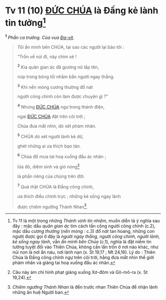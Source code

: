 # Tv 11 (10) [ĐỨC CHÚA]() là Đấng kẻ lành tin tưởng[^1-a7525e63-ec3d-4553-9487-71493c2f7f1a]
<sup><b>1</b></sup> *Phần ca trưởng. Của vua [Đa-vít]().*

> Tôi ẩn mình bên CHÚA, tại sao các người lại bảo tôi :
>
> “Trốn về núi đi, này chim sẻ !
>
> <sup><b>2</b></sup> Kìa quân gian ác đã giương nỏ lắp tên,
>
> núp trong bóng tối nhằm bắn người ngay thẳng.
>
> <sup><b>3</b></sup> Khi nền móng cương thường đổ nát
>
> người công chính còn làm được chuyện gì ?”
>
> <sup><b>4</b></sup> Nhưng [ĐỨC CHÚA]() ngự trong thánh điện,
>
> ngai [ĐỨC CHÚA]() đặt trên cõi trời ;
>
> Chúa đưa mắt nhìn, dò xét phàm nhân.
>
> <sup><b>5</b></sup> CHÚA dò xét người lành kẻ dữ,
>
> ghét những ai ưa thích bạo tàn.
>
> <sup><b>6</b></sup> Chúa đổ mưa tai hoạ xuống đầu ác nhân ;
>
> lửa đỏ, diêm sinh và gió nóng[^2-a7525e63-ec3d-4553-9487-71493c2f7f1a]
>
> là phần riêng của chúng trên đời.
>
> <sup><b>7</b></sup> Quả thật CHÚA là Đấng công chính,
>
> ưa thích điều chính trực ; những kẻ sống ngay lành
>
> được chiêm ngưỡng Thánh Nhan[^3-a7525e63-ec3d-4553-9487-71493c2f7f1a].

[^1-a7525e63-ec3d-4553-9487-71493c2f7f1a]: Tv 11 là một trong những *Thánh vịnh tín nhiệm*, muốn diễn tả ý nghĩa sau đây : mặc dầu *quân gian ác* tìm cách tấn công người công chính (c.2), mặc dầu *cương thường* (*nền móng* : c.3) *đổ nát* tan hoang, những con người được gọi ở đây là *người ngay thẳng, người công chính, người lành, kẻ sống ngay lành*, vẫn *ẩn mình bên Chúa* (c.1), nghĩa là đặt niềm tin tưởng tuyệt đối vào Thiên Chúa, không cần lẩn trốn ở nơi nào khác, như núi non là nơi ẩn náu, nơi lánh nạn (x. St 19,17 ; Mt 24,16). Lý do : Thiên Chúa là Đấng công chính ngự trên cõi trời, hằng đưa mắt nhìn thế giới phàm nhân và giáng tai hoạ xuống đầu ác nhân.
[^2-a7525e63-ec3d-4553-9487-71493c2f7f1a]: Câu này ám chỉ hình phạt giáng xuống Xơ-đôm và Gô-mô-ra (x. St 19,24).
[^3-a7525e63-ec3d-4553-9487-71493c2f7f1a]: *Chiêm ngưỡng Thánh Nhan* là đến trước nhan Thiên Chúa để nhận lãnh những ân huệ Người ban.